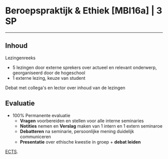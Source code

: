 # Beroepspraktijk & Ethiek [MBI16a] | 3 SP
---

## Inhoud

Lezingenreeks
- 5 lezingen door externe sprekers over actueel en relevant onderwerp, georganiseerd door de hogeschool
- 1 externe lezing, keuze van student

Debat
met collega's en lector over inhoud van de lezingen

## Evaluatie

- 100% Permanente evaluatie
    - **Vragen** voorbereiden en stellen voor alle interne seminaries
    - **Notities** nemen en **Verslag** maken van 1 intern en 1 extern seminaroe
    - **Debatteren** na seminarie, persoonlijke mening duidelijk communiceren
    - **Presentatie** over ethische kwestie in groep + **debat leiden**



[ECTS](https://onderwijsaanbod.leuven.ucll.be/2022/syllabi/n/MBI16AN.htm#activetab=doelstellingen_idp2570816).
